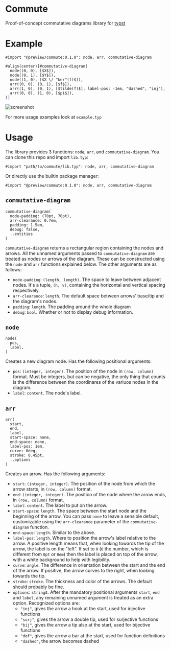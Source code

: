 # Commute
Proof-of-concept commutative diagrams library for [typst](https://typst.app/home)

# Example
```
#import "@preview/commute:0.1.0": node, arr, commutative-diagram

#align(center)[#commutative-diagram(
  node((0, 0), [$X$]),
  node((0, 1), [$Y$]),
  node((1, 0), [$X \/ "ker"(f)$]),
  arr((0, 0), (0, 1), [$f$]),
  arr((1, 0), (0, 1), [$tilde(f)$], label-pos: -1em, "dashed", "inj"),
  arr((0, 0), (1, 0), [$pi$]),
)]
```

![screenshot](https://github.com/typst/packages/assets/20535498/71eb8d47-b6f9-43fa-a1fd-7ff58b8d0025)
   
For more usage examples look at `example.typ`

# Usage
The library provides 3 functions: `node`, `arr`, and `commutative-diagram`.
You can clone this repo and import `lib.typ`:
```
#import "path/to/commute/lib.typ": node, arr, commutative-diagram
```
Or directly use the builtin package manager:
```
#import "@preview/commute:0.1.0": node, arr, commutative-diagram
```

## `commutative-diagram`
```
commutative-diagram(
  node-padding: (70pt, 70pt),
  arr-clearance: 0.7em,
  padding: 1.5em,
  debug: false,
  ..entities
)
```
`commutative-diagram` returns a rectangular region containing the
nodes and arrows.
All the unnamed arguments passed to `commutative-diagram` are treated as
nodes or arrows of the diagram. These can be constructed using the
`node` and `arr` functions explained below.
The other arguments are as follows:
- `node-padding`: `(length, length)`. The space to leave between adjacent nodes. It's a
  tuple, `(h, v)`, containing the horizontal and vertical spacing respectively.
- `arr-clearance`: `length`. The default space between arrows' base/tip and the diagram's nodes. 
- `padding`: `length`. The padding around the whole diagram
- `debug`: `bool`. Whether or not to display debug information. 

## `node`
```
node(
  pos,
  label,
)
```
Creates a new diagram node. Has the following positional arguments:
- `pos`: `(integer, integer)`. The position of the node in `(row, column)` format.
  Must be integers, but can be negative, the only thing that counts is the
  difference between the coordinares of the variuos nodes in the diagram.
- `label`: `content`. The node's label.

## `arr`
```
arr(
  start,
  end,
  label,
  start-space: none,
  end-space: none,
  label-pos: 1em,
  curve: 0deg,
  stroke: 0.45pt,
  ..options
)
```
Creates an arrow. Has the following arguments:
- `start`: `(integer, integer)`. The position of the node from which the arrow starts,
  in `(row, column)` format.
- `end`: `(integer, integer)`. The position of the node where the arrow ends,
  in `(row, column)` format.
- `label`: `content`. The label to put on the arrow.
- `start-space`: `length`. The space between the start node and the beginning of the arrow.
  You can pass `none` to leave a sensible default, customizable using the
  `arr-clearance` parameter of the `commutative-diagram` function.
- `end-space`: `length`. Similar to the above.
- `label-pos`: `length`. Where to position the arrow's label relative to the arrow.
  A positive length means that, when looking towards the tip of the arrow,
  the label is on the "left". If set to `0` (`0` the number, which is different from `0pt` or `0em`)
  then the label is placed on top of the arrow, with a white background to help
  with legibility.
- `curve`: `angle`. The difference in orientation between the start and the end of the arrow.
  If positive, the arrow curves to the right, when looking towards the tip.
- `stroke`: `stroke`. The thickness and color of the arrows. The default should probably be fine.
- `options`: `string`s. After the mandatory positional arguments `start`, `end` and `label`,
  any remaining unnamed argument is treated as an extra option. Recognized options are:
  - `"inj"`, gives the arrow a hook at the start, used for injective functions
  - `"surj"`, gives the arrow a double tip, used for surjective functions
  - `"bij"`, gives the arrow a tip also at the start, used for bijective functions
  - `"def"`, gives the arrow a bar at the start, used for function definitions
  - `"dashed"`, the arrow becomes dashed

